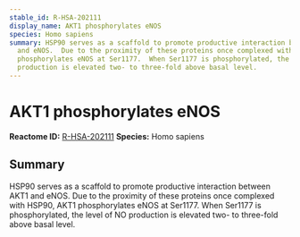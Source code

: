 ```yaml
---
stable_id: R-HSA-202111
display_name: AKT1 phosphorylates eNOS
species: Homo sapiens
summary: HSP90 serves as a scaffold to promote productive interaction between AKT1
  and eNOS.  Due to the proximity of these proteins once complexed with HSP90, AKT1
  phosphorylates eNOS at Ser1177.  When Ser1177 is phosphorylated, the level of NO
  production is elevated two- to three-fold above basal level.
---
```


# AKT1 phosphorylates eNOS
**Reactome ID:** [R-HSA-202111](https://reactome.org/content/detail/R-HSA-202111)
**Species:** Homo sapiens

## Summary

HSP90 serves as a scaffold to promote productive interaction between AKT1 and eNOS.  Due to the proximity of these proteins once complexed with HSP90, AKT1 phosphorylates eNOS at Ser1177.  When Ser1177 is phosphorylated, the level of NO production is elevated two- to three-fold above basal level.
